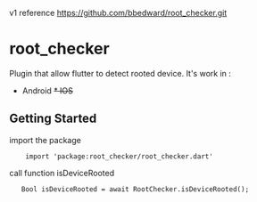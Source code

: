v1 reference https://github.com/bbedward/root_checker.git
# root_checker

Plugin that allow flutter to detect rooted device. It's work in :

* Android
~~* IOS~~


## Getting Started

import the package
```phyton
    import 'package:root_checker/root_checker.dart'
```
call function isDeviceRooted 
```phyton
   Bool isDeviceRooted = await RootChecker.isDeviceRooted();
```
